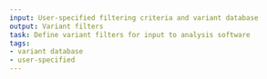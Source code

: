 ```yaml
---
input: User-specified filtering criteria and variant database
output: Variant filters
task: Define variant filters for input to analysis software
tags:
- variant database
- user-specified
---
```

